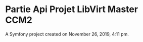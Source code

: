 Partie Api Projet LibVirt Master CCM2
====

A Symfony project created on November 26, 2019, 4:11 pm.
